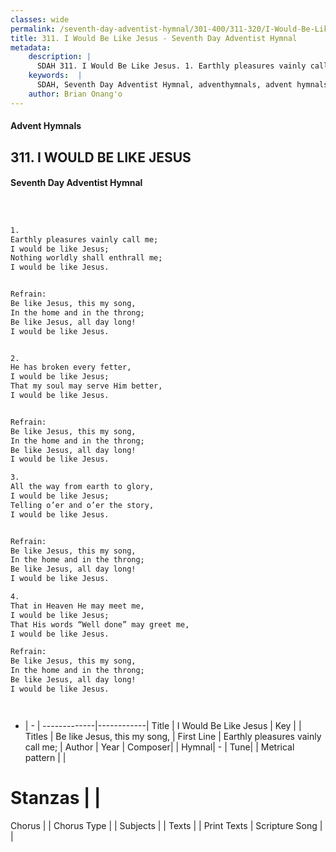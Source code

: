 ```yaml
---
classes: wide
permalink: /seventh-day-adventist-hymnal/301-400/311-320/I-Would-Be-Like-Jesus/
title: 311. I Would Be Like Jesus - Seventh Day Adventist Hymnal
metadata:
    description: |
      SDAH 311. I Would Be Like Jesus. 1. Earthly pleasures vainly call me; I would be like Jesus; Nothing worldly shall enthrall me; I would be like Jesus. 
    keywords:  |
      SDAH, Seventh Day Adventist Hymnal, adventhymnals, advent hymnals, I Would Be Like Jesus, Earthly pleasures vainly call me; ,Be like Jesus, this my song,
    author: Brian Onang'o
---
```


#### Advent Hymnals
## 311. I WOULD BE LIKE JESUS
#### Seventh Day Adventist Hymnal

```txt



1.
Earthly pleasures vainly call me;
I would be like Jesus;
Nothing worldly shall enthrall me;
I would be like Jesus.


Refrain:
Be like Jesus, this my song,
In the home and in the throng;
Be like Jesus, all day long!
I would be like Jesus.


2.
He has broken every fetter,
I would be like Jesus;
That my soul may serve Him better,
I would be like Jesus.


Refrain:
Be like Jesus, this my song,
In the home and in the throng;
Be like Jesus, all day long!
I would be like Jesus.

3.
All the way from earth to glory,
I would be like Jesus;
Telling o’er and o’er the story,
I would be like Jesus.


Refrain:
Be like Jesus, this my song,
In the home and in the throng;
Be like Jesus, all day long!
I would be like Jesus.

4.
That in Heaven He may meet me,
I would be like Jesus;
That His words “Well done” may greet me,
I would be like Jesus.

Refrain:
Be like Jesus, this my song,
In the home and in the throng;
Be like Jesus, all day long!
I would be like Jesus.




```

- |   -  |
-------------|------------|
Title | I Would Be Like Jesus |
Key |  |
Titles | Be like Jesus, this my song, |
First Line | Earthly pleasures vainly call me; |
Author | 
Year | 
Composer|  |
Hymnal|  - |
Tune|  |
Metrical pattern | |
# Stanzas |  |
Chorus |  |
Chorus Type |  |
Subjects |  |
Texts |  |
Print Texts | 
Scripture Song |  |
  
